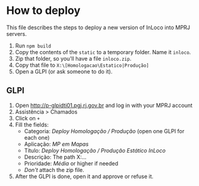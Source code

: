 # How to deploy

This file describes the steps to deploy a new version of InLoco into MPRJ servers.

1. Run `npm build`
1. Copy the contents of the `static` to a temporary folder. Name it `inloco`.
1. Zip that folder, so you'll have a file `inloco.zip`.
1. Copy that file to `X:\[Homologacao\Estatico|Produção]`
1. Open a GLPI (or ask someone to do it).

## GLPI

1. Open http://p-glpidti01.pgj.rj.gov.br and log in with your MPRJ account
1. Assistência > Chamados
1. Click on `+`
1. Fill the fields:
    - Categoria: *Deploy Homologação / Produção* (open one GLPI for each one)
    - Aplicação: *MP em Mapas*
    - Título: *Deploy Homologação / Produção Estático InLoco*
    - Descrição: The path X:\...
    - Prioridade: *Média* or higher if needed
    - *Don't* attach the zip file.
1. After the GLPI is done, open it and approve or refuse it.
